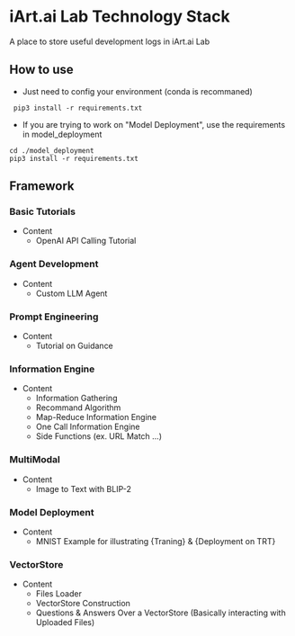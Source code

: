 # iArt.ai Lab Technology Stack
A place to store useful development logs in iArt.ai Lab

## How to use
- Just need to config your environment (conda is recommaned) 
<pre><code> pip3 install -r requirements.txt </code></pre>
- If you are trying to work on "Model Deployment", use the requirements in model_deployment
<pre><code>cd ./model_deployment
pip3 install -r requirements.txt </code></pre>

## Framework
### Basic Tutorials
- Content
  - OpenAI API Calling Tutorial 
### Agent Development
- Content
  - Custom LLM Agent 
### Prompt Engineering
- Content
  - Tutorial on Guidance
### Information Engine
- Content
  - Information Gathering
  - Recommand Algorithm
  - Map-Reduce Information Engine
  - One Call Information Engine
  - Side Functions (ex. URL Match ...)
### MultiModal
- Content
  - Image to Text with BLIP-2
### Model Deployment
- Content
  - MNIST Example for illustrating {Traning} & {Deployment on TRT}

### VectorStore
- Content
  - Files Loader
  - VectorStore Construction
  - Questions & Answers Over a VectorStore (Basically interacting with Uploaded Files)
